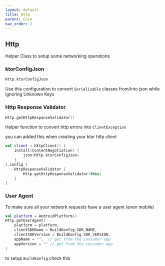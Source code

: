 ```yaml
---
layout: default
title: Http
parent: Core
nav_order: 2
---
```


## Http

Helper Class to setup some networking operations 

### ktorConfigJson 

```kotlin
Http.ktorConfigJson
```

Use this configuration to convert `Serializable` classes from/into json while ignoring Unknown Keys

### Http Response Validator

```kotlin
Http.getHttpResponseValidator()
```

Helper function to convert http errors into `ClientException`

you can added this when creating your ktor http client 

```kotlin
val client = HttpClient() {
    install(ContentNegotiation) {
        json(Http.ktorConfigJson)
    }
}.config {
    HttpResponseValidator {
        Http.getHttpResponseValidator(this)
    }
}
```

### User Agent

To make sure all your network requests have a user agent (even mobile)

```kotlin
val platform = AndroidPlatform()
Http.getUserAgent(
    platform = platform,
    clientSDKName = BuildKonfig.SDK_NAME,
    clientSDKVersion = BuildKonfig.SDK_VERSION,
    appName = "",  // get from the consumer app
    appVersion = "" // get from the consumer app
)
```

to setup `BuildKonfig` check this 







